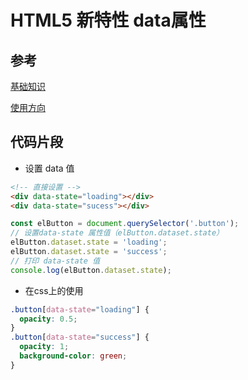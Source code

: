 # HTML5 新特性 data属性

## 参考

[基础知识](https://www.cnblogs.com/chentging/p/7306460.html)

[使用方向](https://juejin.im/post/5c1f6433f265da61223a5500?utm_source=gold_browser_extension)

## 代码片段

- 设置 data 值

```html
<!-- 直接设置 -->
<div data-state="loading"></div>
<div data-state="sucess"></div>
```

```js
const elButton = document.querySelector('.button');
// 设置data-state 属性值（elButton.dataset.state）
elButton.dataset.state = 'loading';
elButton.dataset.state = 'success';
// 打印 data-state 值
console.log(elButton.dataset.state);
```

- 在css上的使用

```css
.button[data-state="loading"] {
  opacity: 0.5;
}
.button[data-state="success"] {
  opacity: 1;
  background-color: green;
}
```
